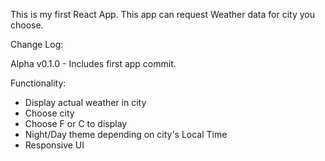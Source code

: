 This is my first React App. This app can request Weather data for city you choose.

Change Log:

Alpha v0.1.0 - Includes first app commit.

Functionality:

- Display actual weather in city
- Choose city
- Choose F or C to display
- Night/Day theme depending on city's Local Time
- Responsive UI
